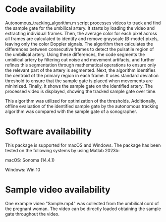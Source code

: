 # Code availability
Autonomous_tracking_algorithm.m script processes videos to track and find the sample gate for the umbilical artery. It starts by loading the video and extracting individual frames. Then, the average color for each pixel across all frames are calculated to identify and remove grayscale (B-mode) pixels, leaving only the color Doppler signals. The algorithm then calculates the differences between consecutive frames to detect the pulsatile region of the umbilical artery. Using these differences, the code segments the umbilical artery by filtering out noise and movement artifacts, and further refines this segmentation through mathematical operations to ensure only the relevant part of the artery is segmented. Next, the algorithm identifies the centroid of the primary region in each frame. It uses standard deviation threshold to ensure that the sample gate is placed when movements are minimized. Finally, it shows the sample gate on the identified artery. The processed video is displayed, showing the tracked sample gate over time.

This algorithm was utilized for optimization of the thresholds. Additionally, offline evaluation of the identified sample gate by the autonomous tracking algorithm was compared with the sample gate of a sonographer.

# Software availability
This package is supported for macOS and Windows. The package has been tested on the following systems by using Matlab 2023b:

macOS: Sonoma (14.4.1)

Windows: Win 10

# Sample video availability
One example video "Sample.mp4" was collected from the umbilical cord of the pregnant woman. The video can be directly loaded obtaining the sample gate throughout the video.
